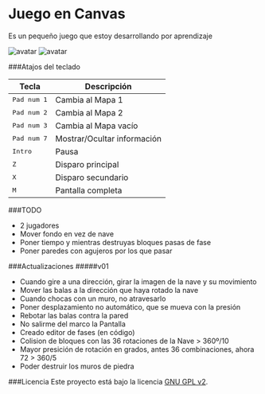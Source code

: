 Juego en Canvas
===============
Es un pequeño juego que estoy desarrollando por aprendizaje

![avatar](http://i.imgur.com/A4GHjSq.jpg)
![avatar](http://i.imgur.com/6rR7iCL.jpg)

###Atajos del teclado

| Tecla | Descripción |
|------|---------------|
| <kbd>Pad num 1</kbd> | Cambia al Mapa 1
| <kbd>Pad num 2</kbd> | Cambia al Mapa 2
| <kbd>Pad num 3</kbd> | Cambia al Mapa vacío
| <kbd>Pad num 7</kbd> | Mostrar/Ocultar información
| <kbd>Intro</kbd> | Pausa
| <kbd>Z</kbd> | Disparo principal
| <kbd>X</kbd> | Disparo secundario
| <kbd>M</kbd> | Pantalla completa

###TODO
- 2 jugadores
- Mover fondo en vez de nave
- Poner tiempo y mientras destruyas bloques pasas de fase
- Poner paredes con agujeros por los que pasar

###Actualizaciones
#####v01
- Cuando gire a una dirección, girar la imagen de la nave y su movimiento
- Mover las balas a la dirección que haya rotado la nave
- Cuando chocas con un muro, no atravesarlo
- Poner desplazamiento no automático, que se mueva con la presión
- Rebotar las balas contra la pared
- No salirme del marco la Pantalla
- Creado editor de fases (en código)
- Colision de bloques con las 36 rotaciones de la Nave > 360º/10
- Mayor presición de rotación en grados, antes 36 combinaciones, ahora 72 >	360/5
- Poder destruir los muros de piedra

###Licencia
Este proyecto está bajo la licencia [GNU GPL v2](https://github.com/felipetiza/juego/blob/master/LICENSE).
